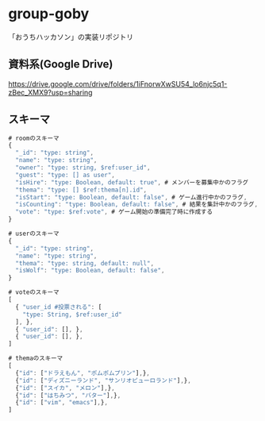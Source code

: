 # group-goby

「おうちハッカソン」の実装リポジトリ

## 資料系(Google Drive)

https://drive.google.com/drive/folders/1iFnorwXwSU54_lo6njc5q1-zBec_XMX9?usp=sharing

## スキーマ

```js
# roomのスキーマ
{
  "_id": "type: string",
  "name": "type: string",
  "owner": "type: string, $ref:user_id",
  "guest": "type: [] as user",
  "isHire": "type: Boolean, default: true", # メンバーを募集中かのフラグ
  "thema": "type: [] $ref:thema[n].id",
  "isStart": "type: Boolean, default: false", # ゲーム進行中かのフラグ,
  "isCounting": "type: Boolean, default: false", # 結果を集計中かのフラグ,
  "vote": "type: $ref:vote", # ゲーム開始の準備完了時に作成する
}

# userのスキーマ
{
  "_id": "type: string",
  "name": "type: string",
  "thema": "type: string, default: null",
  "isWolf": "type: Boolean, default: false",
}

# voteのスキーマ
[
  { "user_id #投票される": [
    "type: String, $ref:user_id"
  ], },
  { "user_id": [], },
  { "user_id": [], },
]

# themaのスキーマ
[
  {"id": ["ドラえもん", "ポムポムプリン"],},
  {"id": ["ディズニーランド", "サンリオピューロランド"],},
  {"id": ["スイカ", "メロン"],},
  {"id": ["はちみつ", "バター"],},
  {"id": ["vim", "emacs"],},
]

```